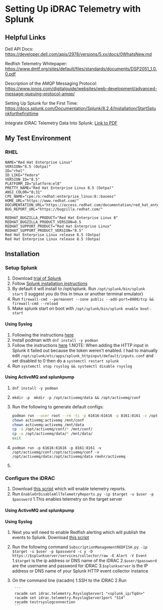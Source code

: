 # Setting Up iDRAC Telemetry with Splunk

## Helpful Links

Dell API Docs: https://developer.dell.com/apis/2978/versions/5.xx/docs/0WhatsNew.md

Redfish Telemetry Whitepaper: https://www.dmtf.org/sites/default/files/standards/documents/DSP2051_1.0.0.pdf

Description of the AMQP Messaging Protocol: https://www.ionos.com/digitalguide/websites/web-development/advanced-message-queuing-protocol-amqp/

Setting Up Splunk for the First Time: https://docs.splunk.com/Documentation/Splunk/8.2.4/Installation/StartSplunkforthefirsttime

Integrate iDRAC Telemetry Data Into Splunk: [Link to PDF](integrate-idrac9-telemetry-data-into-splunk-platform.pdf)

## My Test Environment

### RHEL

```
NAME="Red Hat Enterprise Linux"
VERSION="8.5 (Ootpa)"
ID="rhel"
ID_LIKE="fedora"
VERSION_ID="8.5"
PLATFORM_ID="platform:el8"
PRETTY_NAME="Red Hat Enterprise Linux 8.5 (Ootpa)"
ANSI_COLOR="0;31"
CPE_NAME="cpe:/o:redhat:enterprise_linux:8::baseos"
HOME_URL="https://www.redhat.com/"
DOCUMENTATION_URL="https://access.redhat.com/documentation/red_hat_enterprise_linux/8/"
BUG_REPORT_URL="https://bugzilla.redhat.com/"

REDHAT_BUGZILLA_PRODUCT="Red Hat Enterprise Linux 8"
REDHAT_BUGZILLA_PRODUCT_VERSION=8.5
REDHAT_SUPPORT_PRODUCT="Red Hat Enterprise Linux"
REDHAT_SUPPORT_PRODUCT_VERSION="8.5"
Red Hat Enterprise Linux release 8.5 (Ootpa)
Red Hat Enterprise Linux release 8.5 (Ootpa)
```

## Installation

### Setup Splunk

1. Download [trial of Splunk](https://www.splunk.com/en_us/download/splunk-enterprise.html?skip_request_page=1)
2. Follow [Splunk installation instructions](https://docs.splunk.com/Documentation/Splunk/8.2.4/Installation/InstallonLinux)
3. By default it will install to /opt/splunk. Run `/opt/splunk/bin/splunk start` (I suggest you do this in tmux or another terminal emulator)
4. Run `firewall-cmd --permanent --zone public --add-port=8000/tcp && firewall-cmd --reload`
5. Make splunk start on boot with `/opt/splunk/bin/splunk enable boot-start`

#### Using Syslog

1. Following the instructions [here](https://splunk.github.io/splunk-connect-for-syslog/main/gettingstarted/)
2. Install podman with `dnf install -y podman`
3. Follow the instructions [here](https://splunk.github.io/splunk-connect-for-syslog/main/gettingstarted/podman-systemd-general/)
      1.NOTE: When adding the HTTP input in Splunk it failed out because the token weren't enabled. I had to manually edit `/opt/splunk/etc/apps/splunk_httpinput/default/inputs.conf` and set disabled to 0 then do a `systemctl restart splunk`
4.  Run `systemctl stop rsyslog && systemctl disable rsyslog`

#### Using ActiveMQ and splunkpump

1. `dnf install -y podman`
2. `mkdir -p  mkdir -p /opt/activemq/data && /opt/activemq/conf`
3. Run the following to generate default configs:

    ```bash
    podman run --user root --rm -ti -p 61616:61616 -p 8161:8161 -v /opt/activemq/conf:/mnt/conf:z -v /opt/activemq/data:/mnt/data:z rmohr/activemq /bin/sh
    chown activemq:activemq /mnt/conf
    chown activemq:activemq /mnt/data
    cp -a /opt/activemq/conf/* /mnt/conf/
    cp -a /opt/activemq/data/* /mnt/data/
    exit
    ```

4. `podman run -p 61616:61616 -p 8161:8161 -v /opt/activemq/conf:/opt/activemq/conf -v /opt/activemq/data:/opt/activemq/data rmohr/activemq`
5. 
### Configure the iDRAC

1. Download [this script](https://github.com/dell/iDRAC-Telemetry-Scripting/blob/master/ConfigurationScripts/EnableOrDisableAllTelemetryReports.py) which will enable telemetry reports.
2. Run `EnableOrDisableAllTelemetryReports.py -ip $target -u $user -p $password`
      1.This enables telemetry on the target server

#### Using ActiveMQ and splunkpump

#### Using Syslog

1. Next you will need to enable Redfish alerting which will publish the events to Splunk. Download [this script](https://github.com/dell/iDRAC-Telemetry-Scripting/blob/master/ConfigurationScripts/SubscriptionManagementREDFISH.py)
2. Run the following command `SubscriptionManagementREDFISH.py -ip $target -u $user -p $password -c y -D https://$splunkserver/services/collector/raw -E Alert -V Event`
      1.`$target` is the ip address or DNS name of the iDRAC
      2.`$user/$password` are the username and password for iDRAC
      3.`$splunkserver` is the IP address or DNS name of your Splunk HTTP event collector instance
3. On the command line (racadm)
      1.SSH to the iDRAC
      2.Run 

        ```
        racadm set idrac.telemetry.RsyslogServer1 "<splunk_ip/fqdn>"
        racadm set idrac.telemetry.RsyslogServer1port "514"
        racadm testrsyslogconnection
        ```